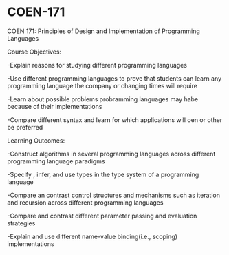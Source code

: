 # COEN-171
COEN 171: Principles of Design and Implementation of Programming Languages


 
 Course Objectives:
  
  -Explain reasons for studying different programming languages
 
  -Use different programming languages to prove that students can learn any programming language the company or changing times will require
  
  -Learn about possible problems probramming languages may habe because of their implementations
  
  -Compare different syntax and learn for which applications will oen or other be preferred
  
 Learning Outcomes:
 
  -Construct algorithms in several programming languages across different programming language paradigms
 
  -Specify , infer, and use types in the type system of a programming language
 
  -Compare an contrast control structures and mechanisms such as iteration and recursion across different programming languages
 
  -Compare and contrast different parameter passing and evaluation strategies
  
  -Explain and use different name-value binding(i.e., scoping) implementations
  
